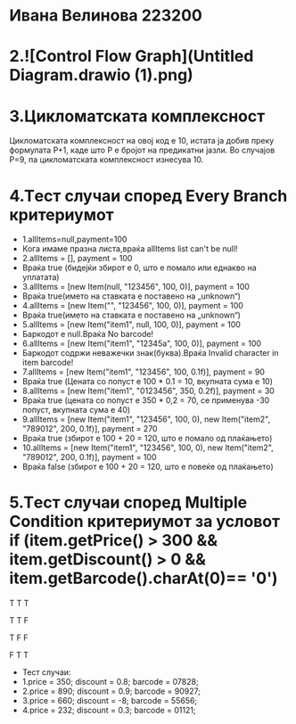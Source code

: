 # Ивана Велинова 223200
# 2.![Control Flow Graph](Untitled Diagram.drawio (1).png)
# 3.Цикломатската комплексност 
Цикломатската комплексност на овој код е 10, истата ја добив преку формулата P+1, каде што P е бројот на предикатни јазли. Во случајoв P=9, па цикломатската комплексност изнесува 10.
# 4.Tест случаи според Every Branch критериумот
- 1.allItems=null,payment=100
- Кога имаме празна листа,враќа allItems list can't be null!
- 2.allItems = [], payment = 100
- Враќа true (бидејќи збирот е 0, што е помало или еднакво на уплатата)
- 3.allItems = [new Item(null, "123456", 100, 0)], payment = 100
- Враќа true(името на ставката е поставено на „unknown“)
- 4.allItems = [new Item("", "123456", 100, 0)], payment = 100
- Враќа true(името на ставката е поставено на „unknown“)
- 5.allItems = [new Item("item1", null, 100, 0)], payment = 100
- Баркодот е null.Враќа No barcode!
- 6.allItems = [new Item("item1", "12345a", 100, 0)], payment = 100
- Баркодот содржи неважечки знак(буква).Враќа Invalid character in item barcode!
- 7.allItems = [new Item("item1", "123456", 100, 0.1f)], payment = 90
- Враќа true (Цената со попуст е 100 * 0.1 = 10, вкупната сума е 10)
- 8.allItems = [new Item("item1", "0123456", 350, 0.2f)], payment = 30
- Враќа true (цената со попуст е 350 * 0,2 = 70, се применува -30 попуст, вкупната сума е 40)
- 9.allItems = [new Item("item1", "123456", 100, 0), new Item("item2", "789012", 200, 0.1f)], payment = 270
- Враќа true (збирот е 100 + 20 = 120, што е помало од плаќањето)
- 10.allItems = [new Item("item1", "123456", 100, 0), new Item("item2", "789012", 200, 0.1f)], payment = 100
- Враќа false (збирот е 100 + 20 = 120, што е повеќе од плаќањето)
# 5.Tест случаи според Multiple Condition критериумот за условот    if (item.getPrice() > 300 && item.getDiscount() > 0 && item.getBarcode().charAt(0)== '0')
Т                                   T                                  T
     
T                                   T                                  F
   
Т                                   F                                  F
   
F                                   T                                  T
- Тест случаи:
- 1.price = 350; discount = 0.8; barcode = 07828;
- 2.price = 890; discount = 0.9; barcode = 90927;
- 3.price = 660; discount = -8; barcode = 55656;
- 4.price = 232; discount = 0.3; barcode = 01121;




